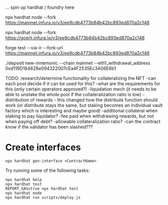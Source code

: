 ... spin up hardhat / foundry here

npx hardhat node --fork https://mainnet.infura.io/v3/ee9cdb4773b84b42bc893ed870a2c148

npx hardhat node --fork https://goerli.infura.io/v3/ee9cdb4773b84b42bc893ed870a2c148

forge test --via-ir --fork-url https://mainnet.infura.io/v3/ee9cdb4773b84b42bc893ed870a2c148

./deposit new-mnemonic --chain mainnet --eth1_withdrawal_address 0xd119D184628e094322007cEa4F2535Ec3A06E6b1


TODO: research/determine functionality for collateralizing the NFT
  -can each pool decide if it can be used for this?
  -what are the requirements for this (only certain operators approved?)
  -liquidation mech (it needs to be able to unstake the whole pool if the collateralization ratio is low)
  -distribution of rewards - this changed how the distribute function should work (or distribute stays the same, but staking becomes an individual vault factory which is interesting and maybe good)
  -additional collateral when staking to pay liquidator?
  -fee paid when withdrawing rewards, but not when paying off debt?
  -allowable collateralization ratio?
  -can the contract know if the validator has been slashed???


# Create interfaces

`npx hardhat gen-interface <ContractName>`


Try running some of the following tasks:

```shell
npx hardhat help
npx hardhat test
REPORT_GAS=true npx hardhat test
npx hardhat node
npx hardhat run scripts/deploy.js
```
